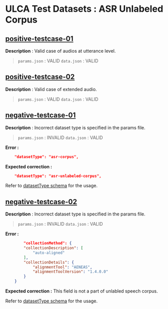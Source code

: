 # ULCA Test Datasets : ASR Unlabeled Corpus


## [positive-testcase-01](./positive-testcase-01) 

**Description** : Valid case of audios at utterance level.
> `params.json` : VALID
> `data.json`   : VALID

## [positive-testcase-02](./positive-testcase-02)

**Description** : Valid case of extended audio.
> `params.json` : VALID
> `data.json`   : VALID

## [negative-testcase-01](./negative-testcase-01)

**Description** : 
Incorrect dataset type is specified in the params file.
> `params.json` : INVALID
> `data.json`   : VALID

**Error :**
```json
    "datasetType": "asr-corpus",
```
**Expected correction :**
```json
    "datasetType": "asr-unlabeled-corpus",
```
Refer to [datasetType schema](https://raw.githubusercontent.com/project-anuvaad/ULCA/develop/specs/common-schemas.yml#/components/schemas/DatasetType) for the usage.

## [negative-testcase-02](./negative-testcase-01)

**Description** : 
Incorrect dataset type is specified in the params file.
> `params.json` : INVALID
> `data.json`   : VALID

**Error :**
```json
        "collectionMethod": {
        "collectionDescription": [
            "auto-aligned"
        ],
        "collectionDetails": {
            "alignmentTool": "AENEAS",
            "alignmentToolVersion": "1.4.0.0"
        }
    }
```
**Expected correction :** This field is not a part of unlabled speech corpus.

Refer to [datasetType schema](https://raw.githubusercontent.com/project-anuvaad/ULCA/develop/specs/common-schemas.yml#/components/schemas/DatasetType) for the usage.